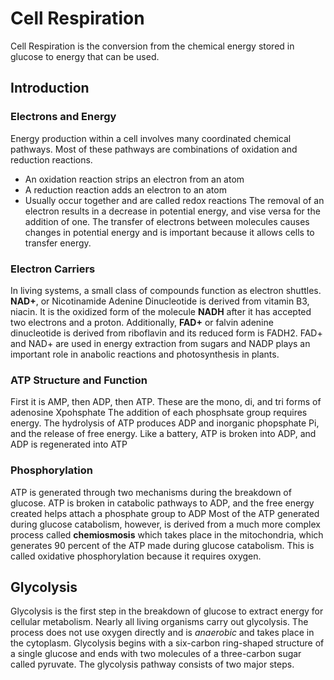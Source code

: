 # Cell Respiration
Cell Respiration is the conversion from the chemical energy stored in glucose to energy that can be used.
## Introduction
### Electrons and Energy
Energy production within a cell involves many coordinated chemical pathways. Most of these pathways are combinations of oxidation and reduction reactions.
- An oxidation reaction strips an electron from an atom
- A reduction reaction adds an electron to an atom
- Usually occur together and are called redox reactions
The removal of an electron results in a decrease in potential energy, and vise versa for the addition of one. The transfer of electrons between molecules causes changes in potential energy and is important because it allows cells to transfer energy.
### Electron Carriers
In living systems, a small class of compounds function as electron shuttles. **NAD+**, or Nicotinamide Adenine Dinucleotide is derived from vitamin B3, niacin. It is the oxidized form of the molecule **NADH** after it has accepted two electrons and a proton. Additionally, **FAD+** or falvin adenine dinucleotide is derived from riboflavin and its reduced form is FADH2.
FAD+ and NAD+ are used in energy extraction from sugars and NADP plays an important role in anabolic reactions and photosynthesis in plants.
### ATP Structure and Function
First it is AMP, then ADP, then ATP. These are the mono, di, and tri forms of adenosine Xpohsphate
The addition of each phosphsate group requires energy.
The hydrolysis of ATP produces ADP and inorganic phopsphate Pi, and the release of free energy.
Like a battery, ATP is broken into ADP, and ADP is regenerated into ATP
### Phosphorylation
ATP is generated through two mechanisms during the breakdown of glucose. ATP is broken in catabolic pathways to ADP, and the free energy created helps attach a phosphate group to ADP
Most of the ATP generated during glucose catabolism, however, is derived from a much more complex process called **chemiosmosis** which takes place in the mitochondria, which generates 90 percent of the ATP made during glucose catabolism. This is called oxidative phosphorylation because it requires oxygen.
## Glycolysis
Glycolysis is the first step in the breakdown of glucose to extract energy for cellular metabolism. Nearly all living organisms carry out glycolysis. The process does not use oxygen directly and is *anaerobic* and takes place in the cytoplasm.
Glycolysis begins with a six-carbon ring-shaped structure of a single glucose and ends with two molecules of a three-carbon sugar called pyruvate. The glycolysis pathway consists of two major steps.
